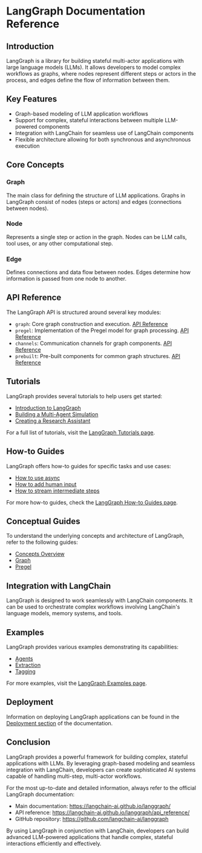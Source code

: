 # LangGraph Documentation Reference

## Introduction

LangGraph is a library for building stateful multi-actor applications with large language models (LLMs). It allows developers to model complex workflows as graphs, where nodes represent different steps or actors in the process, and edges define the flow of information between them.

## Key Features

- Graph-based modeling of LLM application workflows
- Support for complex, stateful interactions between multiple LLM-powered components
- Integration with LangChain for seamless use of LangChain components
- Flexible architecture allowing for both synchronous and asynchronous execution

## Core Concepts

### Graph

The main class for defining the structure of LLM applications. Graphs in LangGraph consist of nodes (steps or actors) and edges (connections between nodes).

### Node

Represents a single step or action in the graph. Nodes can be LLM calls, tool uses, or any other computational step.

### Edge

Defines connections and data flow between nodes. Edges determine how information is passed from one node to another.

## API Reference

The LangGraph API is structured around several key modules:

- `graph`: Core graph construction and execution. [API Reference](https://langchain-ai.github.io/langgraph/api_reference/langgraph/graph.html)
- `pregel`: Implementation of the Pregel model for graph processing. [API Reference](https://langchain-ai.github.io/langgraph/api_reference/langgraph/pregel.html)
- `channels`: Communication channels for graph components. [API Reference](https://langchain-ai.github.io/langgraph/api_reference/langgraph/channels.html)
- `prebuilt`: Pre-built components for common graph structures. [API Reference](https://langchain-ai.github.io/langgraph/api_reference/langgraph/prebuilt.html)

## Tutorials

LangGraph provides several tutorials to help users get started:

- [Introduction to LangGraph](https://langchain-ai.github.io/langgraph/tutorials/introduction/)
- [Building a Multi-Agent Simulation](https://langchain-ai.github.io/langgraph/tutorials/multi_agent_simulation/)
- [Creating a Research Assistant](https://langchain-ai.github.io/langgraph/tutorials/research_assistant/)

For a full list of tutorials, visit the [LangGraph Tutorials page](https://langchain-ai.github.io/langgraph/tutorials/).

## How-to Guides

LangGraph offers how-to guides for specific tasks and use cases:

- [How to use async](https://langchain-ai.github.io/langgraph/how-tos/async/)
- [How to add human input](https://langchain-ai.github.io/langgraph/how-tos/human_input/)
- [How to stream intermediate steps](https://langchain-ai.github.io/langgraph/how-tos/stream_intermediate_steps/)

For more how-to guides, check the [LangGraph How-to Guides page](https://langchain-ai.github.io/langgraph/how-tos/).

## Conceptual Guides

To understand the underlying concepts and architecture of LangGraph, refer to the following guides:

- [Concepts Overview](https://langchain-ai.github.io/langgraph/concepts/)
- [Graph](https://langchain-ai.github.io/langgraph/concepts/graph/)
- [Pregel](https://langchain-ai.github.io/langgraph/concepts/pregel/)

## Integration with LangChain

LangGraph is designed to work seamlessly with LangChain components. It can be used to orchestrate complex workflows involving LangChain's language models, memory systems, and tools.

## Examples

LangGraph provides various examples demonstrating its capabilities:

- [Agents](https://langchain-ai.github.io/langgraph/examples/agents/)
- [Extraction](https://langchain-ai.github.io/langgraph/examples/extraction/)
- [Tagging](https://langchain-ai.github.io/langgraph/examples/tagging/)

For more examples, visit the [LangGraph Examples page](https://langchain-ai.github.io/langgraph/examples/).

## Deployment

Information on deploying LangGraph applications can be found in the [Deployment section](https://langchain-ai.github.io/langgraph/deployment/) of the documentation.

## Conclusion

LangGraph provides a powerful framework for building complex, stateful applications with LLMs. By leveraging graph-based modeling and seamless integration with LangChain, developers can create sophisticated AI systems capable of handling multi-step, multi-actor workflows.

For the most up-to-date and detailed information, always refer to the official LangGraph documentation:

- Main documentation: https://langchain-ai.github.io/langgraph/
- API reference: https://langchain-ai.github.io/langgraph/api_reference/
- GitHub repository: https://github.com/langchain-ai/langgraph

By using LangGraph in conjunction with LangChain, developers can build advanced LLM-powered applications that handle complex, stateful interactions efficiently and effectively.
